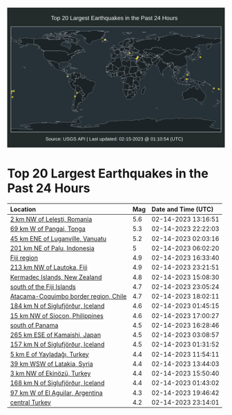 ![Map](./map.png)

# Top 20 Largest Earthquakes in the Past 24 Hours

| Location | Mag | Date and Time (UTC) |
|:---|:---|:---|
| [2 km NW of Leleşti, Romania](https://earthquake.usgs.gov/earthquakes/eventpage/us6000jnqz) | 5.6 | 02-14-2023 13:16:51 |
| [69 km W of Pangai, Tonga](https://earthquake.usgs.gov/earthquakes/eventpage/us6000jnz6) | 5.3 | 02-14-2023 22:22:03 |
| [45 km ENE of Luganville, Vanuatu](https://earthquake.usgs.gov/earthquakes/eventpage/us6000jnpc) | 5.2 | 02-14-2023 02:03:16 |
| [201 km NE of Palu, Indonesia](https://earthquake.usgs.gov/earthquakes/eventpage/us6000jnq0) | 5 | 02-14-2023 06:02:20 |
| [Fiji region](https://earthquake.usgs.gov/earthquakes/eventpage/us6000jnxq) | 4.9 | 02-14-2023 16:33:40 |
| [213 km NW of Lautoka, Fiji](https://earthquake.usgs.gov/earthquakes/eventpage/us6000jnzz) | 4.9 | 02-14-2023 23:21:51 |
| [Kermadec Islands, New Zealand](https://earthquake.usgs.gov/earthquakes/eventpage/us6000jnxi) | 4.8 | 02-14-2023 15:08:30 |
| [south of the Fiji Islands](https://earthquake.usgs.gov/earthquakes/eventpage/us6000jnzm) | 4.7 | 02-14-2023 23:05:24 |
| [Atacama-Coquimbo border region, Chile](https://earthquake.usgs.gov/earthquakes/eventpage/us6000jny5) | 4.7 | 02-14-2023 18:02:11 |
| [184 km N of Siglufjörður, Iceland](https://earthquake.usgs.gov/earthquakes/eventpage/us6000jnpb) | 4.6 | 02-14-2023 01:45:15 |
| [15 km NW of Siocon, Philippines](https://earthquake.usgs.gov/earthquakes/eventpage/us6000jny0) | 4.6 | 02-14-2023 17:00:27 |
| [south of Panama](https://earthquake.usgs.gov/earthquakes/eventpage/us6000jnxp) | 4.5 | 02-14-2023 16:28:46 |
| [265 km ESE of Kamaishi, Japan](https://earthquake.usgs.gov/earthquakes/eventpage/us6000jnpn) | 4.5 | 02-14-2023 03:08:57 |
| [157 km N of Siglufjörður, Iceland](https://earthquake.usgs.gov/earthquakes/eventpage/us6000jnp9) | 4.5 | 02-14-2023 01:31:52 |
| [5 km E of Yayladağı, Turkey](https://earthquake.usgs.gov/earthquakes/eventpage/us6000jnqt) | 4.4 | 02-14-2023 11:54:11 |
| [39 km WSW of Latakia, Syria](https://earthquake.usgs.gov/earthquakes/eventpage/us6000jnr1) | 4.4 | 02-14-2023 13:44:03 |
| [3 km NW of Ekinözü, Turkey](https://earthquake.usgs.gov/earthquakes/eventpage/us6000jnxk) | 4.4 | 02-14-2023 15:50:40 |
| [168 km N of Siglufjörður, Iceland](https://earthquake.usgs.gov/earthquakes/eventpage/us6000jnpa) | 4.4 | 02-14-2023 01:43:02 |
| [97 km W of El Aguilar, Argentina](https://earthquake.usgs.gov/earthquakes/eventpage/us6000jnyc) | 4.3 | 02-14-2023 19:46:42 |
| [central Turkey](https://earthquake.usgs.gov/earthquakes/eventpage/us6000jnzr) | 4.2 | 02-14-2023 23:14:01 |

